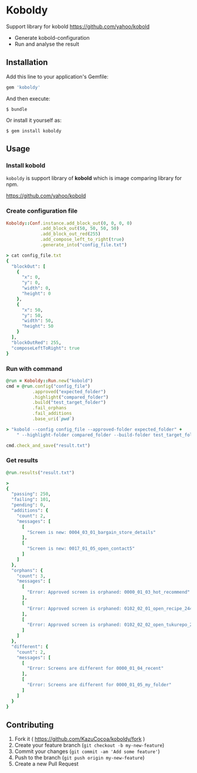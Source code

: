 # Koboldy

Support library for kobold https://github.com/yahoo/kobold

- Generate kobold-configuration
- Run and analyse the result

## Installation

Add this line to your application's Gemfile:

```ruby
gem 'koboldy'
```

And then execute:

    $ bundle

Or install it yourself as:

    $ gem install koboldy

## Usage

### Install kobold

`koboldy` is support library of **kobold** which is image comparing library for npm.

https://github.com/yahoo/kobold

### Create configuration file

```ruby
Koboldy::Conf.instance.add_block_out(0, 0, 0, 0)
             .add_block_out(50, 50, 50, 50)
             .add_block_out_red(255)
             .add_compose_left_to_right(true)
             .generate_into("config_file.txt")

> cat config_file.txt
{
  "blockOut": [
    {
      "x": 0,
      "y": 0,
      "width": 0,
      "height": 0
    },
    {
      "x": 50,
      "y": 50,
      "width": 50,
      "height": 50
    }
  ],
  "blockOutRed": 255,
  "composeLeftToRight": true
}
```

### Run with command

```ruby
@run = Koboldy::Run.new("kobold")
cmd = @run.config("config_file")
          .approved("expected_folder")
          .highlight("compared_folder")
          .build("test_target_folder")
          .fail_orphans
          .fail_additions
          .base_uri(`pwd`)

> "kobold --config config_file --approved-folder expected_folder" +
    " --highlight-folder compared_folder --build-folder test_target_folder --fail-orphans --fail-additions path"

cmd.check_and_save("result.txt")
```

### Get results

```ruby
@run.results("result.txt")

>
{
  "passing": 250,
  "failing": 101,
  "pending": 0,
  "additions": {
    "count": 2,
    "messages": [
      [
        "Screen is new: 0004_03_01_bargain_store_details"
      ],
      [
        "Screen is new: 0017_01_05_open_contact5"
      ]
    ]
  },
  "orphans": {
    "count": 3,
    "messages": [
      [
        "Error: Approved screen is orphaned: 0000_01_03_hot_recommend"
      ],
      [
        "Error: Approved screen is orphaned: 0102_02_01_open_recipe_2446163"
      ],
      [
        "Error: Approved screen is orphaned: 0102_02_02_open_tukurepo_2446163"
      ]
    ]
  },
  "different": {
    "count": 2,
    "messages": [
      [
        "Error: Screens are different for 0000_01_04_recent"
      ],
      [
        "Error: Screens are different for 0000_01_05_my_folder"
      ]
    ]
  }
}
```


## Contributing

1. Fork it ( https://github.com/KazuCocoa/koboldy/fork )
2. Create your feature branch (`git checkout -b my-new-feature`)
3. Commit your changes (`git commit -am 'Add some feature'`)
4. Push to the branch (`git push origin my-new-feature`)
5. Create a new Pull Request

